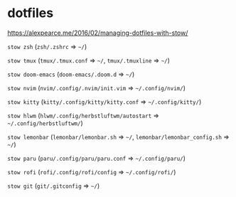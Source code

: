 # dotfiles

https://alexpearce.me/2016/02/managing-dotfiles-with-stow/

`stow zsh` (`zsh/.zshrc` => `~/`)

`stow tmux` (`tmux/.tmux.conf` => `~/`, `tmux/.tmuxline` => `~/`)

`stow doom-emacs` (`doom-emacs/.doom.d` => `~/`)

`stow nvim` (`nvim/.config/.nvim/init.vim` => `~/.config/nvim/`)

`stow kitty` (`kitty/.config/kitty/kitty.conf` => `~/.config/kitty/`)

`stow hlwm` (`hlwm/.config/herbstluftwm/autostart` => `~/.config/herbstluftwm/`)

`stow lemonbar` (`lemonbar/lemonbar.sh` => `~/`, `lemonbar/lemonbar_config.sh` => `~/`)

`stow paru` (`paru/.config/paru/paru.conf` => `~/.config/paru/`)

`stow rofi` (`rofi/.config/rofi/config` => `~/.config/rofi/`)

`stow git` (`git/.gitconfig` => `~/`)
